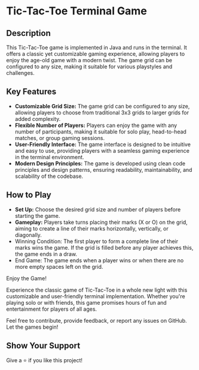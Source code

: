 # Tic-Tac-Toe Terminal Game
## Description
This Tic-Tac-Toe game is implemented in Java and runs in the terminal. It offers a classic yet customizable gaming experience, allowing players to enjoy the age-old game with a modern twist. The game grid can be configured to any size, making it suitable for various playstyles and challenges.

## Key Features

* **Customizable Grid Size:** The game grid can be configured to any size, allowing players to choose from traditional 3x3 grids to larger grids for added complexity.
* **Flexible Number of Players:** Players can enjoy the game with any number of participants, making it suitable for solo play, head-to-head matches, or group gaming sessions.
* **User-Friendly Interface:** The game interface is designed to be intuitive and easy to use, providing players with a seamless gaming experience in the terminal environment.
* **Modern Design Principles:** The game is developed using clean code principles and design patterns, ensuring readability, maintainability, and scalability of the codebase.

## How to Play

* **Set Up:** Choose the desired grid size and number of players before starting the game.
* **Gameplay:** Players take turns placing their marks (X or O) on the grid, aiming to create a line of their marks horizontally, vertically, or diagonally.
* Winning Condition: The first player to form a complete line of their marks wins the game. If the grid is filled before any player achieves this, the game ends in a draw.
* End Game: The game ends when a player wins or when there are no more empty spaces left on the grid.

Enjoy the Game!

Experience the classic game of Tic-Tac-Toe in a whole new light with this customizable and user-friendly terminal implementation. Whether you're playing solo or with friends, this game promises hours of fun and entertainment for players of all ages.

Feel free to contribute, provide feedback, or report any issues on GitHub. Let the games begin!

## Show Your Support
Give a ⭐️ if you like this project!
